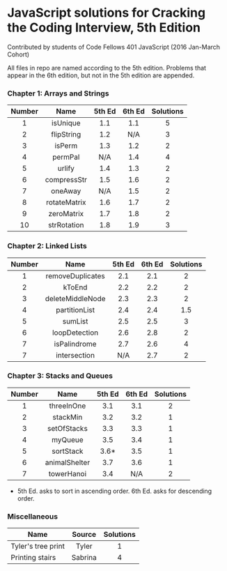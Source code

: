 # JavaScript solutions for Cracking the Coding Interview, 5th Edition

Contributed by students of Code Fellows 401 JavaScript (2016 Jan-March Cohort)

All files in repo are named according to the 5th edition. Problems that appear
in the 6th edition, but not in the 5th edition are appended.

### Chapter 1: Arrays and Strings

| Number |   Name      | 5th Ed | 6th Ed | Solutions |
|:------:|:-----------:|:------:|:------:|:---------:|
|    1   | isUnique    |   1.1  |   1.1  |     5     |
|    2   | flipString  |   1.2  |   N/A  |     3     |
|    3   | isPerm      |   1.3  |   1.2  |     2     |
|    4   | permPal     |   N/A  |   1.4  |     4     |
|    5   | urlify      |   1.4  |   1.3  |     2     |
|    6   | compressStr |   1.5  |   1.6  |     2     |
|    7   | oneAway     |   N/A  |   1.5  |     2     |
|    8   | rotateMatrix|   1.6  |   1.7  |     2     |
|    9   | zeroMatrix  |   1.7  |   1.8  |     2     |
|   10   | strRotation |   1.8  |   1.9  |     3     |

### Chapter 2: Linked Lists

| Number |         Name        | 5th Ed | 6th Ed | Solutions |
|:------:|:-------------------:|:------:|:------:|:---------:|
|    1   | removeDuplicates    |   2.1  |   2.1  |     2     |
|    2   | kToEnd              |   2.2  |   2.2  |     2     |
|    3   | deleteMiddleNode    |   2.3  |   2.3  |     2     |
|    4   | partitionList       |   2.4  |   2.4  |     1.5   |
|    5   | sumList             |   2.5  |   2.5  |     3     |
|    6   | loopDetection       |   2.6  |   2.8  |     2     |
|    7   | isPalindrome        |   2.7  |   2.6  |     4     |
|    7   | intersection        |   N/A  |   2.7  |     2     |

### Chapter 3: Stacks and Queues

| Number |         Name        | 5th Ed | 6th Ed | Solutions |
|:------:|:-------------------:|:------:|:------:|:---------:|
|    1   | threeInOne          |   3.1  |   3.1  |     2     |
|    2   | stackMin            |   3.2  |   3.2  |     1     |
|    3   | setOfStacks         |   3.3  |   3.3  |     1     |
|    4   | myQueue             |   3.5  |   3.4  |     1     |
|    5   | sortStack           |   3.6* |   3.5  |     1     |
|    6   | animalShelter       |   3.7  |   3.6  |     1     |
|    7   | towerHanoi          |   3.4  |   N/A  |     2     |

* 5th Ed. asks to sort in ascending order. 6th Ed. asks for descending order.

### Miscellaneous

|         Name        | Source  | Solutions |
| ------------------- | :-----: | :-------: |
| Tyler's tree print  | Tyler   |     1     |
| Printing stairs     | Sabrina |     4     |
